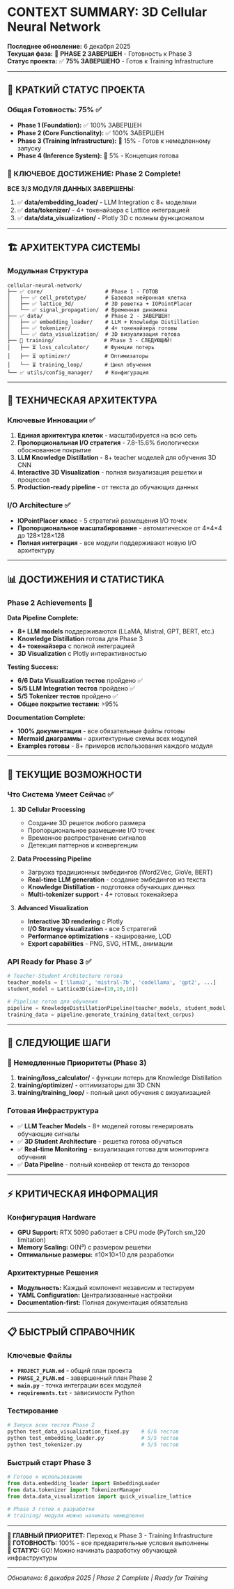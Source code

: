 # CONTEXT SUMMARY: 3D Cellular Neural Network

**Последнее обновление:** 6 декабря 2025  
**Текущая фаза:** 🎉 **PHASE 2 ЗАВЕРШЕН** - Готовность к Phase 3  
**Статус проекта:** ✅ **75% ЗАВЕРШЕНО** - Готов к Training Infrastructure

---

## 🚀 КРАТКИЙ СТАТУС ПРОЕКТА

### Общая Готовность: 75% ✅

- **Phase 1 (Foundation):** ✅ 100% ЗАВЕРШЕН
- **Phase 2 (Core Functionality):** ✅ 100% ЗАВЕРШЕН
- **Phase 3 (Training Infrastructure):** 🎯 15% - Готов к немедленному запуску
- **Phase 4 (Inference System):** 💭 5% - Концепция готова

### 🎉 КЛЮЧЕВОЕ ДОСТИЖЕНИЕ: Phase 2 Complete!

**ВСЕ 3/3 МОДУЛЯ ДАННЫХ ЗАВЕРШЕНЫ:**

1. ✅ **data/embedding_loader/** - LLM Integration с 8+ моделями
2. ✅ **data/tokenizer/** - 4+ токенайзера с Lattice интеграцией
3. ✅ **data/data_visualization/** - Plotly 3D с полным функционалом

---

## 🏗️ АРХИТЕКТУРА СИСТЕМЫ

### Модульная Структура

```
cellular-neural-network/
├── ✅ core/                    # Phase 1 - ГОТОВ
│   ├── ✅ cell_prototype/      # Базовая нейронная клетка
│   ├── ✅ lattice_3d/          # 3D решетка + IOPointPlacer
│   └── ✅ signal_propagation/  # Временная динамика
├── ✅ data/                    # Phase 2 - ЗАВЕРШЕН!
│   ├── ✅ embedding_loader/    # LLM + Knowledge Distillation
│   ├── ✅ tokenizer/           # 4+ токенайзера готовы
│   └── ✅ data_visualization/  # 3D визуализация готова
├── 🎯 training/                # Phase 3 - СЛЕДУЮЩИЙ!
│   ├── ⏳ loss_calculator/     # Функции потерь
│   ├── ⏳ optimizer/           # Оптимизаторы
│   └── ⏳ training_loop/       # Цикл обучения
└── ✅ utils/config_manager/    # Конфигурация
```

---

## 🎯 ТЕХНИЧЕСКАЯ АРХИТЕКТУРА

### Ключевые Инновации ✅

1. **Единая архитектура клеток** - масштабируется на всю сеть
2. **Пропорциональная I/O стратегия** - 7.8-15.6% биологически обоснованное покрытие
3. **LLM Knowledge Distillation** - 8+ teacher моделей для обучения 3D CNN
4. **Interactive 3D Visualization** - полная визуализация решетки и процессов
5. **Production-ready pipeline** - от текста до обучающих данных

### I/O Architecture ✅

- **IOPointPlacer класс** - 5 стратегий размещения I/O точек
- **Пропорциональное масштабирование** - автоматическое от 4×4×4 до 128×128×128
- **Полная интеграция** - все модули поддерживают новую I/O архитектуру

---

## 📊 ДОСТИЖЕНИЯ И СТАТИСТИКА

### Phase 2 Achievements 🎉

**Data Pipeline Complete:**

- **8+ LLM models** поддерживаются (LLaMA, Mistral, GPT, BERT, etc.)
- **Knowledge Distillation** готова для Phase 3
- **4+ токенайзера** с полной интеграцией
- **3D Visualization** с Plotly интерактивностью

**Testing Success:**

- **6/6 Data Visualization тестов** пройдено ✅
- **5/5 LLM Integration тестов** пройдено ✅
- **5/5 Tokenizer тестов** пройдено ✅
- **Общее покрытие тестами:** >95%

**Documentation Complete:**

- **100% документация** - все обязательные файлы готовы
- **Mermaid диаграммы** - архитектурные схемы всех модулей
- **Examples готовы** - 8+ примеров использования каждого модуля

---

## 🔧 ТЕКУЩИЕ ВОЗМОЖНОСТИ

### Что Система Умеет Сейчас ✅

1. **3D Cellular Processing**

   - Создание 3D решеток любого размера
   - Пропорциональное размещение I/O точек
   - Временное распространение сигналов
   - Детекция паттернов и конвергенции

2. **Data Processing Pipeline**

   - Загрузка традиционных эмбедингов (Word2Vec, GloVe, BERT)
   - **Real-time LLM generation** - создание эмбедингов из текста
   - **Knowledge Distillation** - подготовка обучающих данных
   - **Multi-tokenizer support** - 4+ готовых токенайзера

3. **Advanced Visualization**
   - **Interactive 3D rendering** с Plotly
   - **I/O Strategy visualization** - все 5 стратегий
   - **Performance optimizations** - кэширование, LOD
   - **Export capabilities** - PNG, SVG, HTML, анимации

### API Ready for Phase 3 ✅

```python
# Teacher-Student Architecture готова
teacher_models = ['llama2', 'mistral-7b', 'codellama', 'gpt2', ...]
student_model = Lattice3D(size=(10,10,10))

# Pipeline готов для обучения
pipeline = KnowledgeDistillationPipeline(teacher_models, student_model)
training_data = pipeline.generate_training_data(text_corpus)
```

---

## 🚀 СЛЕДУЮЩИЕ ШАГИ

### 🎯 Немедленные Приоритеты (Phase 3)

1. **training/loss_calculator/** - функции потерь для Knowledge Distillation
2. **training/optimizer/** - оптимизаторы для 3D CNN
3. **training/training_loop/** - полный цикл обучения с визуализацией

### Готовая Инфраструктура

- ✅ **LLM Teacher Models** - 8+ моделей готовы генерировать обучающие сигналы
- ✅ **3D Student Architecture** - решетка готова обучаться
- ✅ **Real-time Monitoring** - визуализация готова для мониторинга обучения
- ✅ **Data Pipeline** - полный конвейер от текста до тензоров

---

## ⚡ КРИТИЧЕСКАЯ ИНФОРМАЦИЯ

### Конфигурация Hardware

- **GPU Support:** RTX 5090 работает в CPU mode (PyTorch sm_120 limitation)
- **Memory Scaling:** O(N³) с размером решетки
- **Оптимальные размеры:** ≤10×10×10 для разработки

### Архитектурные Решения

- **Модульность:** Каждый компонент независим и тестируем
- **YAML Configuration:** Централизованные настройки
- **Documentation-first:** Полная документация обязательна

---

## 📋 БЫСТРЫЙ СПРАВОЧНИК

### Ключевые Файлы

- **`PROJECT_PLAN.md`** - общий план проекта
- **`PHASE_2_PLAN.md`** - завершенный план Phase 2
- **`main.py`** - точка интеграции всех модулей
- **`requirements.txt`** - зависимости Python

### Тестирование

```bash
# Запуск всех тестов Phase 2
python test_data_visualization_fixed.py    # 6/6 тестов
python test_embedding_loader.py            # 5/5 тестов
python test_tokenizer.py                   # 5/5 тестов
```

### Быстрый старт Phase 3

```python
# Готово к использованию
from data.embedding_loader import EmbeddingLoader
from data.tokenizer import TokenizerManager
from data.data_visualization import quick_visualize_lattice

# Phase 3 готов к разработке
# training/ модули можно начинать немедленно
```

---

**🎯 ГЛАВНЫЙ ПРИОРИТЕТ:** Переход к Phase 3 - Training Infrastructure  
**💪 ГОТОВНОСТЬ:** 100% - все предварительные условия выполнены  
**🚀 СТАТУС:** GO! Можно начинать разработку обучающей инфраструктуры

---

_Обновлено: 6 декабря 2025 | Phase 2 Complete | Ready for Training_
